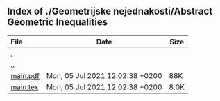 ## Index of ./Geometrijske nejednakosti/Abstract Geometric Inequalities

File | Date | Size
:--- | --- | ---
[.](.) | |
[..](..) | |
[main.pdf](main.pdf) | Mon, 05 Jul 2021 12:02:38 +0200 | 88K
[main.tex](main.tex) | Mon, 05 Jul 2021 12:02:38 +0200 | 8.0K

